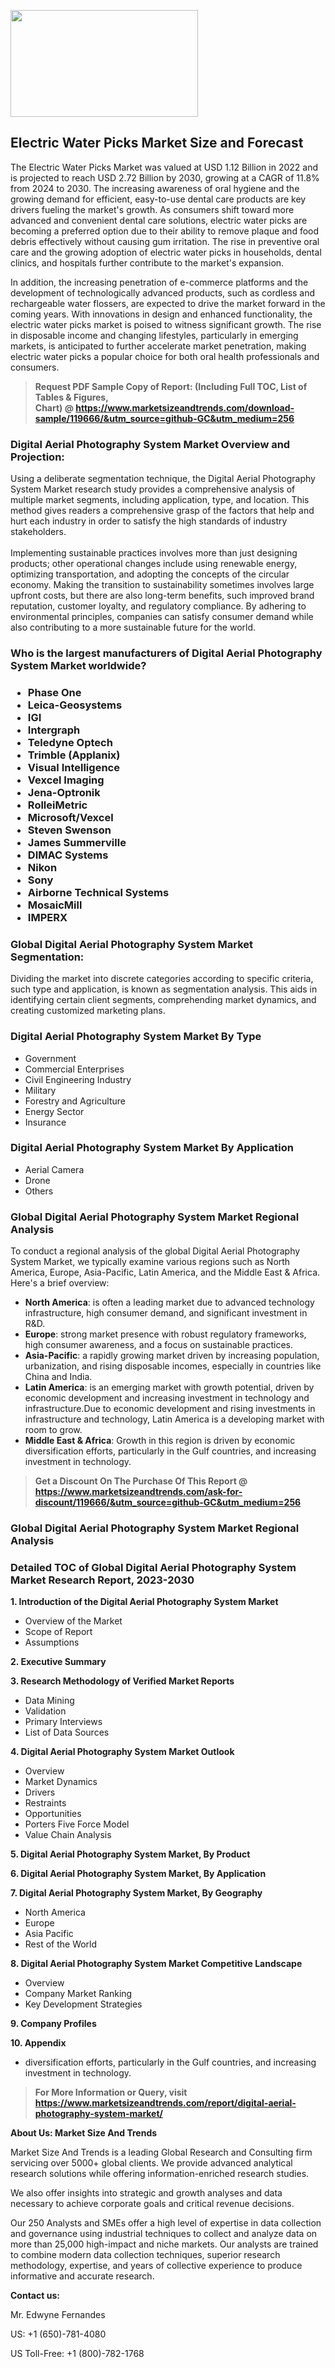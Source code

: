 <p><img class="alignnone size-medium wp-image-20088" src="https://ffe5etoiles.com/wp-content/uploads/2024/12/MST1-300x171.png" alt="" width="300" height="171" /></p><h2>Electric Water Picks Market Size and Forecast</h2><p>The Electric Water Picks Market was valued at USD 1.12 Billion in 2022 and is projected to reach USD 2.72 Billion by 2030, growing at a CAGR of 11.8% from 2024 to 2030. The increasing awareness of oral hygiene and the growing demand for efficient, easy-to-use dental care products are key drivers fueling the market's growth. As consumers shift toward more advanced and convenient dental care solutions, electric water picks are becoming a preferred option due to their ability to remove plaque and food debris effectively without causing gum irritation. The rise in preventive oral care and the growing adoption of electric water picks in households, dental clinics, and hospitals further contribute to the market's expansion.</p><p>In addition, the increasing penetration of e-commerce platforms and the development of technologically advanced products, such as cordless and rechargeable water flossers, are expected to drive the market forward in the coming years. With innovations in design and enhanced functionality, the electric water picks market is poised to witness significant growth. The rise in disposable income and changing lifestyles, particularly in emerging markets, is anticipated to further accelerate market penetration, making electric water picks a popular choice for both oral health professionals and consumers.</p></p><blockquote id="" class=""><strong>Request PDF Sample Copy of Report: (Including Full TOC, List of Tables &amp; Figures, Chart)&nbsp;@&nbsp;<strong><a href="https://www.marketsizeandtrends.com/download-sample/119666/&utm_source=github-GC&utm_medium=256" target="_blank">https://www.marketsizeandtrends.com/download-sample/119666/&utm_source=github-GC&utm_medium=256</a></strong></strong></blockquote><h3 id="" class="">Digital Aerial Photography System Market&nbsp;Overview and Projection:</h3><p id="" class="">Using a deliberate segmentation technique, the Digital Aerial Photography System Market research study provides a comprehensive analysis of multiple market segments, including application, type, and location. This method gives readers a comprehensive grasp of the factors that help and hurt each industry in order to satisfy the high standards of industry stakeholders. <br /> <br />Implementing sustainable practices involves more than just designing products; other operational changes include using renewable energy, optimizing transportation, and adopting the concepts of the circular economy. Making the transition to sustainability sometimes involves large upfront costs, but there are also long-term benefits, such improved brand reputation, customer loyalty, and regulatory compliance. By adhering to environmental principles, companies can satisfy consumer demand while also contributing to a more sustainable future for the world.</p><h3 id="" class="">Who is the largest manufacturers of&nbsp;Digital Aerial Photography System Market worldwide?</h3><h3 class=""><p><ul><li>Phase One </li><li> Leica-Geosystems </li><li> IGI </li><li> Intergraph </li><li> Teledyne Optech </li><li> Trimble (Applanix) </li><li> Visual Intelligence </li><li> Vexcel Imaging </li><li> Jena-Optronik </li><li> RolleiMetric </li><li> Microsoft/Vexcel </li><li> Steven Swenson </li><li> James Summerville </li><li> DIMAC Systems </li><li> Nikon </li><li> Sony </li><li> Airborne Technical Systems </li><li> MosaicMill </li><li> IMPERX</li></ul></p></h3><h3 id="" class="">Global&nbsp;Digital Aerial Photography System Market Segmentation:</h3><p id="" class="">Dividing the market into discrete categories according to specific criteria, such type and application, is known as segmentation analysis. This aids in identifying certain client segments, comprehending market dynamics, and creating customized marketing plans.</p><h3 id="" class="">Digital Aerial Photography System Market&nbsp;By Type</h3><p><p><ul><li>Government </li><li> Commercial Enterprises </li><li> Civil Engineering Industry </li><li> Military </li><li> Forestry and Agriculture </li><li> Energy Sector </li><li> Insurance</p></li></ul></p></p><h3 id="" class="">Digital Aerial Photography System Market&nbsp;By Application</h3><p class=""><p><ul><li>Aerial Camera </li><li> Drone </li><li> Others</li></ul></p></p><h3 id="" class="">Global Digital Aerial Photography System Market Regional Analysis</h3><p id="" class="">To conduct a regional analysis of the global Digital Aerial Photography System Market, we typically examine various regions such as North America, Europe, Asia-Pacific, Latin America, and the Middle East &amp; Africa. Here's a brief overview:</p><ul><li><strong>North America</strong>: is often a leading market due to advanced technology infrastructure, high consumer demand, and significant investment in R&amp;D.</li><li><strong>Europe</strong>: strong market presence with robust regulatory frameworks, high consumer awareness, and a focus on sustainable practices.</li><li><strong>Asia-Pacific</strong>: a rapidly growing market driven by increasing population, urbanization, and rising disposable incomes, especially in countries like China and India.</li><li><strong>Latin America</strong>: is an emerging market with growth potential, driven by economic development and increasing investment in technology and infrastructure.Due to economic development and rising investments in infrastructure and technology, Latin America is a developing market with room to grow.</li><li><strong>Middle East &amp; Africa</strong>: Growth in this region is driven by economic diversification efforts, particularly in the Gulf countries, and increasing investment in technology.</li></ul><blockquote id="" class=""><strong>Get a Discount On The Purchase Of This Report @ <strong><a href="https://www.marketsizeandtrends.com/ask-for-discount/119666/&utm_source=github-GC&utm_medium=256" target="_blank">https://www.marketsizeandtrends.com/ask-for-discount/119666/&utm_source=github-GC&utm_medium=256</a></strong></strong></blockquote><h3 id="" class="">Global Digital Aerial Photography System Market Regional Analysis</h3><h3 id="" class="">Detailed TOC of Global Digital Aerial Photography System Market Research Report, 2023-2030</h3><p id="" class=""><strong>1. Introduction of the Digital Aerial Photography System Market</strong></p><ul><li>Overview of the Market</li><li>Scope of Report</li><li>Assumptions</li></ul><p id="" class=""><strong>2. Executive Summary</strong></p><p id="" class=""><strong>3. Research Methodology of Verified Market Reports</strong></p><ul><li>Data Mining</li><li>Validation</li><li>Primary Interviews</li><li>List of Data Sources</li></ul><p id="" class=""><strong>4. Digital Aerial Photography System Market Outlook</strong></p><ul><li>Overview</li><li>Market Dynamics</li><li>Drivers</li><li>Restraints</li><li>Opportunities</li><li>Porters Five Force Model</li><li>Value Chain Analysis</li></ul><p id="" class=""><strong>5. Digital Aerial Photography System Market, By Product</strong></p><p id="" class=""><strong>6. Digital Aerial Photography System Market, By Application</strong></p><p id="" class=""><strong>7. Digital Aerial Photography System Market, By Geography</strong></p><ul><li>North America</li><li>Europe</li><li>Asia Pacific</li><li>Rest of the World</li></ul><p id="" class=""><strong>8. Digital Aerial Photography System Market Competitive Landscape</strong></p><ul><li>Overview</li><li>Company Market Ranking</li><li>Key Development Strategies</li></ul><p id="" class=""><strong>9. Company Profiles</strong></p><p id="" class=""><strong>10. Appendix</strong></p><ul><li>diversification efforts, particularly in the Gulf countries, and increasing investment in technology.</li></ul><blockquote id="" class=""><strong>For More Information or Query, visit <strong><strong><a href="https://www.marketsizeandtrends.com/report/digital-aerial-photography-system-market/" target="_blank">https://www.marketsizeandtrends.com/report/digital-aerial-photography-system-market/</a></strong></strong></strong></blockquote><p id="" class=""><strong>About Us: Market Size And Trends</strong></p><p id="" class="">Market Size And Trends is a leading Global Research and Consulting firm servicing over 5000+ global clients. We provide advanced analytical research solutions while offering information-enriched research studies.</p><p id="" class="">We also offer insights into strategic and growth analyses and data necessary to achieve corporate goals and critical revenue decisions.</p><p id="" class="">Our 250 Analysts and SMEs offer a high level of expertise in data collection and governance using industrial techniques to collect and analyze data on more than 25,000 high-impact and niche markets. Our analysts are trained to combine modern data collection techniques, superior research methodology, expertise, and years of collective experience to produce informative and accurate research.</p><p id="" class=""><strong>Contact us:</strong></p><p id="" class="">Mr. Edwyne Fernandes</p><p id="" class="">US: +1 (650)-781-4080</p><p id="" class="">US Toll-Free: +1 (800)-782-1768</p>
